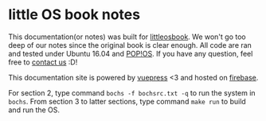 # little OS book notes
This documentation(or notes) was built for [littleosbook](https://littleosbook.github.io/).
We won't go too deep of our notes since the original book is clear enough.
All code are ran and tested under Ubuntu 16.04 and [POP!OS](https://system76.com/pop).
If you have any question, feel free to [contact us](https://github.com/darrenyip/littleOSNotes) :D!

This documentation site is powered by [vuepress](https://vuepress.vuejs.org/) <3 and hosted on [firebase](https://littleosnotes.firebaseapp.com).

For section 2, type command `bochs -f bochsrc.txt -q` to run the system in `bochs`.
From section 3 to latter sections, type command `make run` to build and run the OS.
